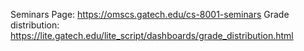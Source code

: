 Seminars Page:
https://omscs.gatech.edu/cs-8001-seminars
Grade distribution:
https://lite.gatech.edu/lite_script/dashboards/grade_distribution.html


<!--stackedit_data:
eyJoaXN0b3J5IjpbLTE1MjkyMDYwMThdfQ==
-->